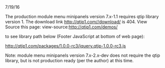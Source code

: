 7/19/16

The production module menu minipanels version 7.x-1.1 requires qtip library
version 1. The download link http://qtip1.com//download/ is 404. View Source
this page: view-source:http://qtip1.com/demos/

to see library path below (Footer JavaScript at bottom of web page):

http://qtip1.com/packages/1.0.0-rc3/jquery.qtip-1.0.0-rc3.js

Note: module menu minipanels version 7.x-2.x-dev does not require the qtip
library, but is not production ready (per the author) at this time.
